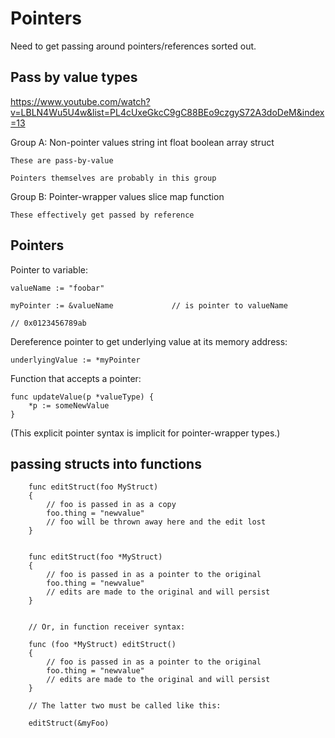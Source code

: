 Pointers
========


Need to get passing around pointers/references sorted out.


Pass by value types
-------------------

https://www.youtube.com/watch?v=LBLN4Wu5U4w&list=PL4cUxeGkcC9gC88BEo9czgyS72A3doDeM&index=13

Group A: Non-pointer values
	string
	int
	float
	boolean
	array
	struct

	These are pass-by-value

	Pointers themselves are probably in this group

Group B: Pointer-wrapper values
	slice
	map
	function

	These effectively get passed by reference


Pointers
--------

Pointer to variable:

	valueName := "foobar"

	myPointer := &valueName 			// is pointer to valueName

	// 0x0123456789ab

Dereference pointer to get underlying value at its memory address:

	underlyingValue := *myPointer

Function that accepts a pointer:

	func updateValue(p *valueType) {
		*p := someNewValue
	}

(This explicit pointer syntax is implicit for pointer-wrapper types.)



passing structs into functions
------------------------------


```golang
	func editStruct(foo MyStruct)
	{
		// foo is passed in as a copy
		foo.thing = "newvalue"
		// foo will be thrown away here and the edit lost
	}


	func editStruct(foo *MyStruct)
	{
		// foo is passed in as a pointer to the original
		foo.thing = "newvalue"
		// edits are made to the original and will persist
	}


	// Or, in function receiver syntax:

	func (foo *MyStruct) editStruct()
	{
		// foo is passed in as a pointer to the original
		foo.thing = "newvalue"
		// edits are made to the original and will persist
	}

	// The latter two must be called like this:

	editStruct(&myFoo)
```